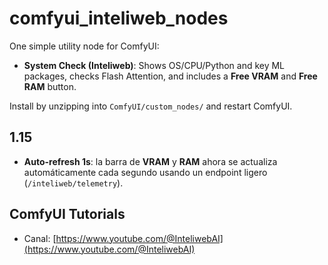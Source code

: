 # comfyui_inteliweb_nodes

One simple utility node for ComfyUI:

- **System Check (Inteliweb)**: Shows OS/CPU/Python and key ML packages, checks Flash Attention,
  and includes a **Free VRAM** and **Free RAM** button.

Install by unzipping into `ComfyUI/custom_nodes/` and restart ComfyUI.

## 1.15

- **Auto-refresh 1s**: la barra de **VRAM** y **RAM** ahora se actualiza automáticamente cada segundo usando un endpoint ligero (`/inteliweb/telemetry`).

## ComfyUI Tutorials

- Canal: [https://www.youtube.com/@InteliwebAI](https://www.youtube.com/@InteliwebAI)
